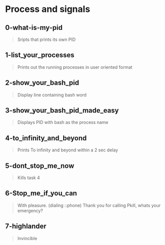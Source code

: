 # Process and signals

## 0-what-is-my-pid
> Sripts that prints its own PID

## 1-list_your_processes
> Prints out the running processes in user oriented format

## 2-show_your_bash_pid
> Display line containing bash word

## 3-show_your_bash_pid_made_easy
> Displays PID with bash as the process name

## 4-to_infinity_and_beyond
> Prints To infinity and beyond within a 2 sec delay

## 5-dont_stop_me_now
> Kills task 4

## 6-Stop_me_if_you_can
> With pleasure. (dialing ::phone) Thank you for calling Pkill, whats your emergency?

## 7-highlander
> Invincible
